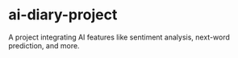 # ai-diary-project
A project integrating AI features like sentiment analysis, next-word prediction, and more.
